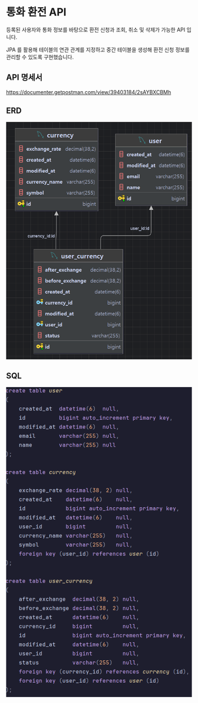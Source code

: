 # 통화 환전 API

등록된 사용자와 통화 정보를 바탕으로 환전 신청과 조회, 취소 및 삭제가 가능한 API 입니다.

JPA 를 활용해 테이블의 연관 관계를 지정하고 중간 테이블을 생성해 환전 신청 정보를 관리할 수 있도록 구현했습니다.


## API 명세서

https://documenter.getpostman.com/view/39403184/2sAYBXCBMh

## ERD

![ERD.png](images/ERD.png)

## SQL

![SQL.png](images/SQL.png)